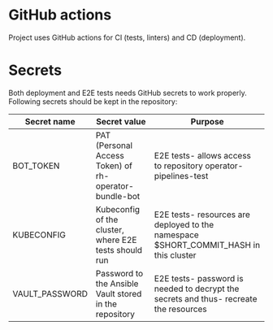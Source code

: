 # GitHub actions
Project uses GitHub actions for CI (tests, linters) and CD (deployment).

# Secrets
Both deployment and E2E tests needs GitHub secrets to work properly. Following secrets should be kept in the repository:

| Secret name | Secret value | Purpose |
| ----------- | ------------ | ------- |
| BOT_TOKEN | PAT (Personal Access Token) of rh-operator-bundle-bot | E2E tests- allows access to repository operator-pipelines-test |
| KUBECONFIG | Kubeconfig of the cluster, where E2E tests should run | E2E tests- resources are deployed to the namespace $SHORT_COMMIT_HASH in this cluster |
| VAULT_PASSWORD | Password to the Ansible Vault stored in the repository | E2E tests- password is needed to decrypt the secrets and thus- recreate the resources |
